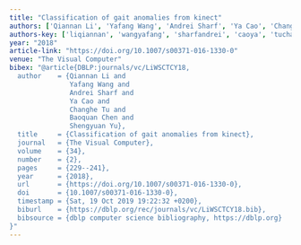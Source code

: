 ```yaml
---
title: "Classification of gait anomalies from kinect"
authors: ['Qiannan Li', 'Yafang Wang', 'Andrei Sharf', 'Ya Cao', 'Changhe Tu', 'Baoquan Chen', 'Shengyuan Yu']
authors-key: ['liqiannan', 'wangyafang', 'sharfandrei', 'caoya', 'tuchanghe', 'chenbaoquan', 'yushengyuan']
year: "2018"
article-link: "https://doi.org/10.1007/s00371-016-1330-0"
venue: "The Visual Computer"
bibex: "@article{DBLP:journals/vc/LiWSCTCY18,
  author    = {Qiannan Li and
               Yafang Wang and
               Andrei Sharf and
               Ya Cao and
               Changhe Tu and
               Baoquan Chen and
               Shengyuan Yu},
  title     = {Classification of gait anomalies from kinect},
  journal   = {The Visual Computer},
  volume    = {34},
  number    = {2},
  pages     = {229--241},
  year      = {2018},
  url       = {https://doi.org/10.1007/s00371-016-1330-0},
  doi       = {10.1007/s00371-016-1330-0},
  timestamp = {Sat, 19 Oct 2019 19:22:32 +0200},
  biburl    = {https://dblp.org/rec/journals/vc/LiWSCTCY18.bib},
  bibsource = {dblp computer science bibliography, https://dblp.org}
}"
---
```

